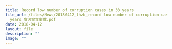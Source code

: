 ```yaml
---
title: Record low number of corruption cases in 33 years
file_url: /files/News/20180412_lhzb_record low number of corruption cases in 33
  years 贪污案立案数.pdf
date: 2018-04-12
layout: file
description: ""
image: ""
---
```

